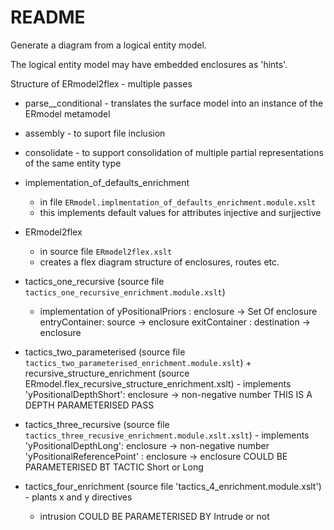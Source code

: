 # README #

Generate a diagram from a logical entity model.

The logical entity model may have embedded enclosures as 'hints'.

Structure of ERmodel2flex - multiple passes
+ parse__conditional - translates the surface model into an instance of the ERmodel metamodel
+ assembly - to suport file inclusion
+ consolidate - to support consolidation of multiple partial representations of the same entity type 
+ implementation_of_defaults_enrichment
     + in file `ERmodel.implmentation_of_defaults_enrichment.module.xslt`
     +  this implements default values for attributes injective and surjjective
+ ERmodel2flex 
    +  in source file `ERmodel2flex.xslt` 
    + creates a flex diagram structure of enclosures, routes etc.

 + tactics_one_recursive (source file `tactics_one_recursive_enrichment.module.xslt`)
      - implementation of 
                    yPositionalPriors : enclosure -> Set Of enclosure
                    entryContainer: source -> enclosure
                    exitContainer : destination -> enclosure  

 + tactics_two_parameterised (source file `tactics_two_parameterised_enrichment.module.xslt`)
        + recursive_structure_enrichment (source ERmodel.flex_recursive_structure_enrichment.xslt) 
            - implements 'yPositionalDepthShort': enclosure -> non-negative number
            THIS IS A DEPTH PARAMETERISED PASS

+  tactics_three_recursive (source file `tactics_three_recusive_enrichment.module.xslt.xslt`) 
            - implements 'yPositionalDepthLong': enclosure -> non-negative number
                         'yPositionalReferencePoint' : enclosure -> enclosure
                             COULD BE PARAMETERISED BT TACTIC Short or Long
+ tactics_four_enrichment (source file 'tactics_4_enrichment.module.xslt')
             - plants x and y directives
    + intrusion              COULD BE PARAMETERISED BY Intrude or not 


